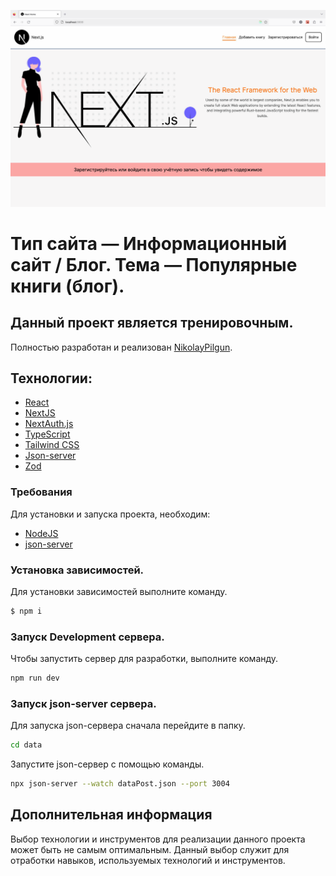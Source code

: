 [![Header](https://github.com/NikolayPilgun/Portfolio/blob/main/src/data/dataImg/nextProject/nextProject1.svg)](https://nikolaypilgun.ru/popularBooks)

# Тип сайта — Информационный сайт / Блог. Тема — Популярные книги (блог).

## Данный проект является тренировочным.

Полностью разработан и реализован [NikolayPilgun](https://github.com/NikolayPilgun).

## Технологии:

- [React](https://ru.legacy.reactjs.org/)
- [NextJS](https://nextjs.org/)
- [NextAuth.js](https://next-auth.js.org/)
- [TypeScript](https://www.typescriptlang.org/)
- [Tailwind CSS](https://tailwindcss.com/)
- [Json-server](https://github.com/typicode/json-server)
- [Zod](https://zod.dev/)

### Требования

Для установки и запуска проекта, необходим:

- [NodeJS](https://nodejs.org/)
- [json-server](https://www.npmjs.com/package/json-server)

### Установка зависимостей.

Для установки зависимостей выполните команду.

```sh
$ npm i
```

### Запуск Development сервера.

Чтобы запустить сервер для разработки, выполните команду.

```sh
npm run dev
```

### Запуск json-server сервера.

Для запуска json-сервера сначала перейдите в папку.

```sh
cd data
```

Запустите json-сервер с помощью команды.

```sh
npx json-server --watch dataPost.json --port 3004
```

## Дополнительная информация

Выбор технологии и инструментов для реализации данного проекта может быть не самым оптимальным.
Данный выбор служит для отработки навыков, используемых технологий и инструментов.
